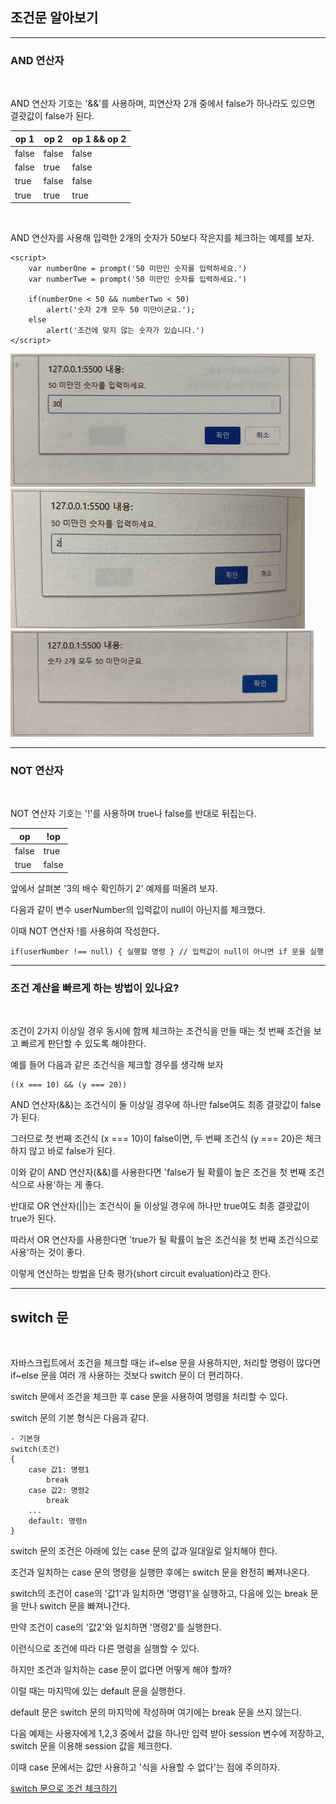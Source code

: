 ## 조건문 알아보기

***
### AND 연산자

<br>

AND 연산자 기호는 '&&'를 사용하며, 피연산자 2개 중에서 false가 하나라도 있으면 결괏값이 false가 된다.

|op 1|op 2|op 1 && op 2|
|----|----|------------|
|false|false|false|
|false|true|false|
|true|false|false|
|true|true|true|

<br>

AND 연산자를 사용해 입력한 2개의 숫자가 50보다 작은지를 체크하는 예제를 보자.

    <script>
        var numberOne = prompt('50 미만인 숫자를 입력하세요.')
        var numberTwe = prompt('50 미만인 숫자를 입력하세요.')

        if(numberOne < 50 && numberTwo < 50)
            alert('숫자 2개 모두 50 미만이군요.');
        else
            alert('조건에 맞지 않는 숫자가 있습니다.')
    </script>

<img src='./img/JS06.jpg'>
<img src='./img/JS07.jpg'>
<img src='./img/JS08.jpg'>

***
### NOT 연산자

<br>

NOT 연산자 기호는 '!'를 사용하며 true나 false를 반대로 뒤집는다.

|op|!op|
|--|---|
|false|true|
|true|false|

앞에서 살펴본 '3의 배수 확인하기 2' 예제를 떠올려 보자.

다음과 같이 변수 userNumber의 입력값이 null이 아닌지를 체크했다.

이때 NOT 연산자 !를 사용하여 작성한다.

    if(userNumber !== null) { 실행할 명령 } // 입력값이 null이 아니면 if 문을 실행


***
### 조건 계산을 빠르게 하는 방법이 있나요?

<br>

조건이 2가지 이상일 경우 동시에 함께 체크하는 조건식을 만들 때는 첫 번째 조건을 보고 빠르게 판단할 수 있도록 해야한다.

예를 들어 다음과 같은 조건식을 체크할 경우를 생각해 보자

    ((x === 10) && (y === 20))

AND 연산자(&&)는 조건식이 둘 이상일 경우에 하나만 false여도 최종 결괏값이 false가 된다.

그러므로 첫 번째 조건식 (x === 10)이 false이면, 두 번째 조건식 (y === 20)은 체크하지 않고 바로 false가 된다.

이와 같이 AND 연산자(&&)를 사용한다면 'false가 될 확률이 높은 조건을 첫 번째 조건식으로 사용'하는 게 좋다.

반대로 OR 연산자(||)는 조건식이 둘 이상일 경우에 하나만 true여도 최종 결괏값이 true가 된다.

따라서 OR 연산자를 사용한다면 'true가 될 확률이 높은 조건식을 첫 번째 조건식으로 사용'하는 것이 좋다.

이렇게 연산하는 방법을 단축 평가(short circuit evaluation)라고 한다.

***
## switch 문

<br>

자바스크립트에서 조건을 체크할 때는 if~else 문을 사용하지만, 처리할 명령이 많다면 if~else 문을 여러 개 사용하는 것보다 switch 문이 더 편리하다.

switch 문에서 조건을 체크한 후 case 문을 사용하여 명령을 처리할 수 있다.

switch 문의 기본 형식은 다음과 같다.

    - 기본형
    switch(조건)
    {
        case 값1: 명령1
            break
        case 값2: 명령2
            break
        ...
        default: 명령n
    }

switch 문의 조건은 아래에 있는 case 문의 값과 일대일로 일치해야 한다.

조건과 일치하는 case 문의 명령을 실행한 후에는 switch 문을 완전히 빠져나온다.

switch의 조건이 case의 '값1'과 일치하면 '명령1'을 실행하고, 다음에 있는 break 문을 만나 switch 문을 빠져나간다.

만약 조건이 case의 '값2'와 일치하면 '명령2'를 실행한다.

이런식으로 조건에 따라 다른 명령을 실행할 수 있다.

하지만 조건과 일치하는 case 문이 없다면 어떻게 해야 할까?

이럴 때는 마지막에 있는 default 문을 실행한다.

default 문은 switch 문의 마지막에 작성하며 여기에는 break 문을 쓰지 않는다.

다음 예제는 사용자에게 1,2,3 중에서 값을 하나만 입력 받아 session 변수에 저장하고, switch 문을 이용해 session 값을 체크한다.

이때 case 문에서는 값만 사용하고 '식을 사용할 수 없다'는 점에 주의하자.

[switch 문으로 조건 체크하기](./Doit_JavaScript_day11.html)